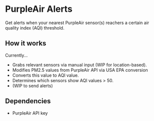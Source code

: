 # PurpleAir Alerts
Get alerts when your nearest PurpleAir sensor(s) reachers a certain air quality index (AQI) threshold.

## How it works
Currently...
- Grabs relevant sensors via manual input (WIP for location-based).
- Modifies PM2.5 values from PurpleAir API via USA EPA conversion
- Converts this value to AQI value.
- Determines which sensors show AQI values > 50.
- (WIP to send alerts)

## Dependencies
- PurpleAir API key
